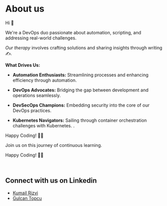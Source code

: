 # About us

Hi 👋

We're a DevOps duo passionate about automation, scripting, and addressing real-world challenges. 

*Our therapy* involves crafting solutions and sharing insights through writing✍.


**What Drives Us:**

- **Automation Enthusiasts:** Streamlining processes and enhancing efficiency through automation.

- **DevOps Advocates:** Bridging the gap between development and operations seamlessly.

- **DevSecOps Champions:** Embedding security into the core of our DevOps practices.
- **Kubernetes Navigators:** Sailing through container orchestration challenges with Kubernetes.
.

Happy Coding! 🚀📝

Join us on this journey of continuous learning.

Happy Coding! 🚀📝

<br>

## Connect with us on Linkedin



- [Kumail Rizvi](https://www.linkedin.com/in/kumail-rizvi-6a6412172/)
- [Gulcan Topcu](https://www.linkedin.com/in/gulcantopcu/)